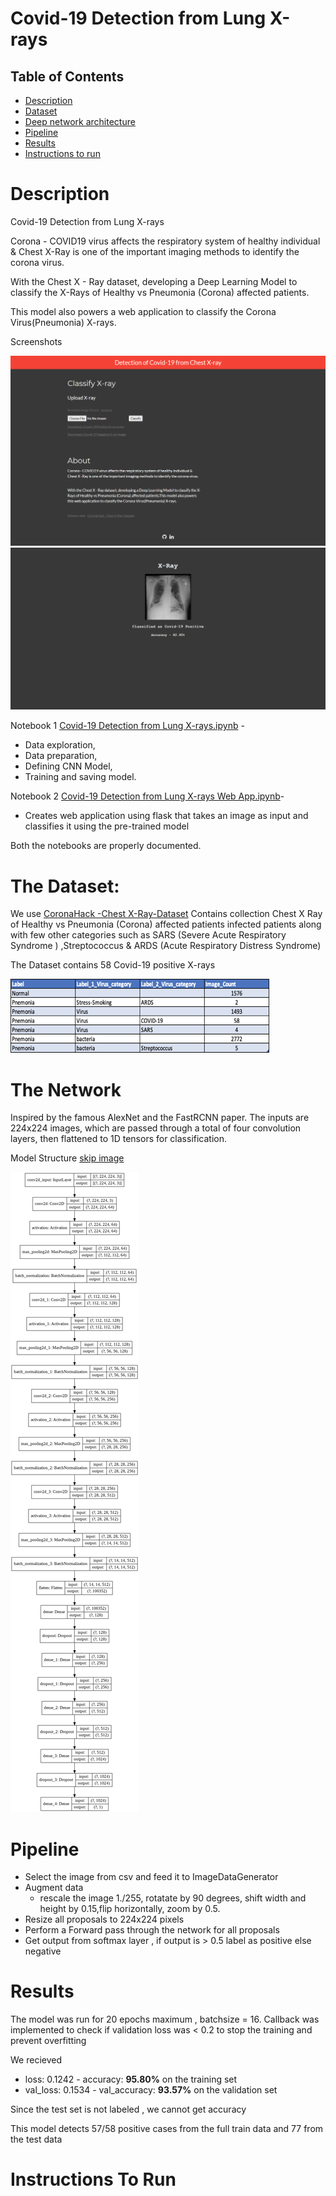 # Covid-19 Detection from Lung X-rays

Table of Contents
-----------------
  
  * [Description](#description)
  * [Dataset](#the-dataset)
  * [Deep network architecture](#the-network)
  * [Pipeline](#pipeline)
  * [Results](#results)
  * [Instructions to run](#instructions-to-run)

# Description 
Covid-19 Detection from Lung X-rays 

Corona - COVID19 virus affects the respiratory system of healthy individual & Chest X-Ray is one of the important imaging methods to identify the corona virus.

With the Chest X - Ray dataset, developing a Deep Learning Model to classify the X-Rays of Healthy vs Pneumonia (Corona) affected patients.

This model also powers a web application to classify the Corona Virus(Pneumonia) X-rays.

Screenshots 

![web_app](https://github.com/Nishidh25/Covid-19-Detection-from-Lung-X-rays/blob/master/screenshots/web_app.png)
![web_app_classify](https://github.com/Nishidh25/Covid-19-Detection-from-Lung-X-rays/blob/master/screenshots/web_app_classify.png)

Notebook 1 [Covid-19 Detection from Lung X-rays.ipynb](https://github.com/Nishidh25/Covid-19-Detection-from-Lung-X-rays/blob/master/Covid_19_Detection_from_Lung_X_rays.ipynb) - 
* Data exploration,
* Data preparation,
* Defining CNN Model,
* Training and saving model.

Notebook 2 [Covid-19 Detection from Lung X-rays Web App.ipynb](https://github.com/Nishidh25/Covid-19-Detection-from-Lung-X-rays/blob/master/Covid_19_Detection_from_Lung_X_rays_Web_App.ipynb)-
* Creates web application using flask that takes an image as input and classifies it using the pre-trained model 

Both the notebooks are properly documented.

# The Dataset:
We use [CoronaHack -Chest X-Ray-Dataset](https://www.kaggle.com/praveengovi/coronahack-chest-xraydataset)
Contains collection Chest X Ray of Healthy vs Pneumonia (Corona) affected patients infected patients along with few other categories such as SARS (Severe Acute Respiratory Syndrome ) ,Streptococcus & ARDS (Acute Respiratory Distress Syndrome)

The Dataset contains 58 Covid-19 positive X-rays

![dataset_division](https://github.com/Nishidh25/Covid-19-Detection-from-Lung-X-rays/blob/master/screenshots/dataset_division.png)

# The Network
Inspired by the famous AlexNet and the FastRCNN paper. The inputs are 224x224 images, which are passed through a total of four convolution layers, then flattened to 1D tensors for classification.

Model Structure [skip image](#results)

![model_plot](https://github.com/Nishidh25/Covid-19-Detection-from-Lung-X-rays/blob/master/screenshots/model_plot.png)

# Pipeline
* Select the image from csv and feed it to ImageDataGenerator
* Augment data 
  * rescale the image 1./255, rotatate by 90 degrees, shift width and height by 0.15,flip horizontally, zoom by 0.5. 
* Resize all proposals to 224x224 pixels
* Perform a Forward pass through the network for all proposals
* Get output from softmax layer , if output is > 0.5 label as positive else negative

# Results
The model was run for 20 epochs maximum , batchsize = 16.
Callback was implemented to check if validation loss was < 0.2 to stop the training and prevent overfitting 

We recieved 
* loss: 0.1242 - accuracy: __95.80%__ on the training set 
* val_loss: 0.1534 - val_accuracy: __93.57%__ on the validation set 

Since the test set is not labeled , we cannot get accuracy

This model detects 57/58 positive cases from the full train data and 77 from the test data 

# Instructions To Run
